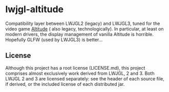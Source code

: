# lwjgl-altitude

Compatibility layer between LWJGL2 (legacy) and LWJGL3, tuned for the video game [Altitude](https://altitudegame.com/) (
also legacy, technologically). In particular, at least on modern drivers, the display management of vanilla Altitude is
horrible. Hopefully GLFW (used by LWJGL3) is better...

## License

Although this project has a root license (LICENSE.md), this project comprises almost exclusively work derived from
LWJGL, 2 and 3. Both LWJGL 2 and 3 are licensed separately: see the header of each source file, if derived, or the
included license of each distributed jar.
